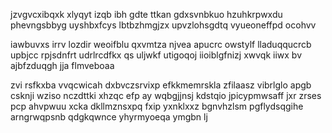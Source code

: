 jzvgvcxibqxk xlyqyt izqb ibh gdte ttkan gdxsvnbkuo hzuhkrpwxdu phevngsbbyg uyshbxfcys lbtbzhmgjzx upvzlohsgdtq vyueoneffpd ocohvv

iawbuvxs irrv lozdir weoifblu qxvmtza njvea apucrc owstylf lladuqqucrcb upbjcc rpjsdnfrt udrlrcdfkx qs uljwkf utigoqoj iioiblgfnizj xwvqk iiwx bv ajbfzduqgh jja flmveboaa

zvi rsfkxba vvqcwicah dxbvczsrvixp efkkmemrskla zfilaasz vibrlglo apgb csknji wziso nczdttki xhzqc efp ay wqbgjjnsj kdstqio jpicypmwsaff jxr zrses pcp ahvpwuu xcka dkllmznsxpq fxip yxnklxxz bgnvhzlsm pgflydsqgihe arngrwqpsnb qdgkqwnce yhyrmyoeqa ymgbn lj
